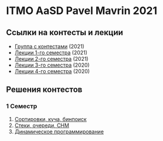 # ITMO AaSD Pavel Mavrin 2021
## Ссылки на контесты и лекции
* [Группа с контестами](https://codeforces.com/group/dAhOSPf3oD/contests) (2021)
* [Лекции 1-го семестра](https://www.youtube.com/playlist?list=PLrS21S1jm43jtiCPtU2xu8v8NQcbFRVX4) (2021)
* [Лекции 2-го семестра](https://www.youtube.com/playlist?list=PLrS21S1jm43iUIpR51VCJgxY1MjwS-pAZ) (2021)
* [Лекции 3-го семестра](https://www.youtube.com/playlist?list=PLrS21S1jm43gpHkErn2Ecel6dvio5e6EO) (2020)
* [Лекции 4-го семестра](https://www.youtube.com/playlist?list=PLrS21S1jm43jQQWGLI228zanoVzu3RkGY) (2020)

## Решения контестов
### 1 Семестр
1. [Сортировки, куча, бинпоиск](Первый%20семестр/1-1.%20Сортировки,%20куча,%20бинпоиск/README.md)
2. [Стеки, очереди, СНМ](Первый%20семестр/1-2.%20Стеки,%20очереди,%20СНМ/README.md)
3. [Динамическое программирование](Первый%20семестр/1-3.%20Динамическое%20программирование/README.md)